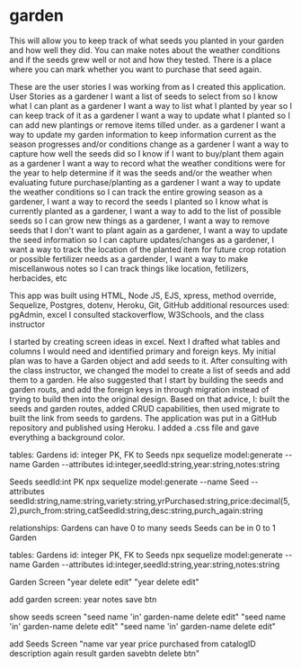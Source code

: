 # garden
This will allow you to keep track of what seeds you planted in your garden and how well they did.  You can make notes about the weather conditions and if the seeds grew well or not and how they tested.  There is a place where you can mark whether you want to purchase that seed again.

These are the user stories I was working from as I created this application.
User Stories
as a gardener I want a list of seeds to select from so I know what I can plant
as a gardener I want a way to list what I planted by year so I can keep track of it
as a gardener I want a way to update what I planted so I can add new plantings or remove items tilled under.
as a gardener I want a way to update my garden information to keep information current as the season progresses and/or conditions change
as a gardener I want a way to capture how well the seeds did so I know if I want to buy/plant them again
as a gardener I want a way to record what the weather conditions were for the year to help determine if it was the seeds and/or the weather when evaluating future purchase/planting
as a gardener I want a way to update the weather conditions so I can track the entire growing season
as a gardener, I want a way to record the seeds I planted so I know what is currently planted
as a gardener, I want a way to add to the list of possible seeds so I can grow new things
as a gardener, I want a way to remove seeds that I don't want to plant again
as a gardener, I want a way to update the seed information so I can capture updates/changes
as a gardener, I want a way to track the location of the planted item for future crop rotation or possible fertilizer needs
as a gardender, I want a way to make miscellanwous notes so I can track things like location, fetilizers, herbacides, etc

This app was built using HTML, Node JS, EJS, xpress, method override, Sequelize, Postgres, dotenv, Heroku, Git, GitHub
additional resources used: pgAdmin, excel
I consulted stackoverflow, W3Schools, and the class instructor

I started by creating screen ideas in excel.  Next I drafted what tables and columns I would need and identified primary and foreign keys.  My initial plan was to have a Garden object and add seeds to it.  After consulting with the class instructor, we changed the model to create a list of seeds and add them to a garden.  He also suggested that I start by building the seeds and garden routs, and add the foreign keys in through migration instead of trying to build then into the original design.  Based on that advice, I:
built the seeds and garden routes, added CRUD capabilities, then used migrate to built the link from seeds to gardens.  The application was put in a GitHub repository and published using Heroku.  I added a .css file and gave everything a background color.

tables:
Gardens
id: integer PK, FK to Seeds
npx sequelize model:generate --name Garden --attributes id:integer,seedId:string,year:string,notes:string

Seeds
seedId:int PK
npx sequelize model:generate --name Seed --attributes seedId:string,name:string,variety:string,yrPurchased:string,price:decimal(5,2),purch_from:string,catSeedId:string,desc:string,purch_again:string

relationships:
Gardens can have 0 to many seeds
Seeds can be in 0 to 1 Garden

tables:
Gardens
id: integer PK, FK to Seeds
npx sequelize model:generate --name Garden --attributes id:integer,seedId:string,year:string,notes:string

Garden Screen
"year
delete
edit"
"year
delete
edit"

add garden screen:
year
notes
save btn

show seeds screen
"seed name 'in' garden-name
delete
edit"
"seed name 'in' garden-name
delete
edit"
"seed name 'in' garden-name
delete
edit"

add Seeds Screen
"name
 var
year
price
purchased from
catalogID
description
again
result
garden
savebtn
delete btn"